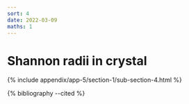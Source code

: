 ```yaml
---
sort: 4
date: 2022-03-09
maths: 1
---
```


# Shannon radii in crystal

{% include appendix/app-5/section-1/sub-section-4.html %}

{% bibliography --cited %}

